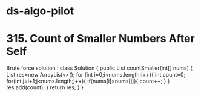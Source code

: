# ds-algo-pilot
# 315. Count of Smaller Numbers After Self
Brute force solution :
class Solution {
    public List<Integer> countSmaller(int[] nums) {
        List<Integer> res=new ArrayList<>();
        for (int i=0;i<nums.length;i++){
            int count=0;
            for(int j=i+1;j<nums.length;j++){
                if(nums[i]>nums[j]){
                    count++;
                }
            }
            res.add(count);
        }
        return res;
    }
}
